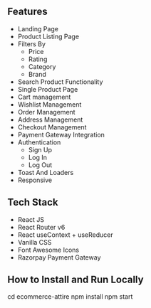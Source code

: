 


## Features
* Landing Page
* Product Listing Page
* Filters By 
    * Price
    * Rating
    * Category
    * Brand
* Search Product Functionality
* Single Product Page
* Cart management
* Wishlist Management
* Order Management
* Address Management
* Checkout Management 
* Payment Gateway Integration
* Authentication
    * Sign Up
    * Log In
    * Log Out
* Toast And Loaders
* Responsive

## Tech Stack
* React JS
* React Router v6
* React useContext + useReducer
* Vanilla CSS
* Font Awesome Icons
* Razorpay Payment Gateway

## How to Install and Run Locally

cd ecommerce-attire
npm install
npm start
```
